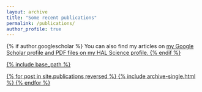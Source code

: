 ```yaml
---
layout: archive
title: "Some recent publications"
permalink: /publications/
author_profile: true
---
```


{% if author.googlescholar %}
  You can also find my articles on <u><a href="{{author.googlescholar}}">my Google Scholar profile</a> and PDF files
  <u><a href="[{{author.googlescholar}}](https://cv.hal.science/chafik-samir)">on my HAL Science profile</a>.
  </u>
{% endif %}

{% include base_path %}

{% for post in site.publications reversed %}
  {% include archive-single.html %}
{% endfor %}
